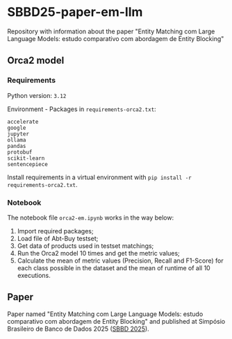 # SBBD25-paper-em-llm
Repository with information about the paper "Entity Matching com Large Language Models: estudo comparativo com abordagem de Entity Blocking"

## Orca2 model

### Requirements

Python version: `3.12`

Environment - Packages in `requirements-orca2.txt`:

```
accelerate
google
jupyter
ollama
pandas
protobuf
scikit-learn
sentencepiece
```

Install requirements in a virtual environment with  ```pip install -r requirements-orca2.txt```.

### Notebook

The notebook file `orca2-em.ipynb` works in the way below:

1. Import required packages;
2. Load file of Abt-Buy testset;
3. Get data of products used in testset matchings;
4. Run the Orca2 model 10 times and get the metric values;
5. Calculate the mean of metric values (Precision, Recall and F1-Score) for each class possible in the dataset and the mean of runtime of all 10 executions.

## Paper

Paper named "Entity Matching com Large Language Models: estudo comparativo com abordagem de Entity Blocking" and published at Simpósio Brasileiro de Banco de Dados 2025 ([SBBD 2025](https://sbbd.org.br/2025/)).

<!-- If you need to cite this paper, use the following options:

- BibTex:

```
@INPROCEEDINGS{247828,
    AUTHOR="Rodolfo Bolconte Donato and Tiago Brasileiro Araújo",
    TITLE="Entity Matching com Large Language Models: estudo comparativo com abordagem de Entity Blocking",
    BOOKTITLE="SBBD 2025 - Short Papers () ",
    ADDRESS="",
    DAYS="29-2",
    MONTH="sep",
    YEAR="2025",
    ABSTRACT="Entity Matching é essencial na gestão de dados, identificando informações de diferentes fontes que representam a mesma entidade. Tradicionalmente modelos Pré-Treinados são utilizados para esta tarefa, mas a recente adoção dos Large Language Models (LLMs) em diversas áreas sugere seu potencial na realização da mesma. Este trabalho compara o Ditto, uma abordagem que utiliza técnicas de otimização em conjunto com modelos Pré-Treinados, com o Orca2, um LLM desenvolvido a partir do Llama2 voltado para otimização de raciocínio, que embora apresente resultados iniciais inferiores, é evidente o potencial para, com avanços computacionais futuros, igualar ou superar abordagens pré-treinadas. Nesse sentido, o trabalho visa conduzir estudos experimentais para avaliar a viabilidade do Orca2 na tarefa de Entity Matching, verificando a precisão dos resultados e o desempenho computacional exigido.",
    KEYWORDS="Experiments and analyses",
    URL="http://XXXXX/247828.pdf"
}
``` -->
